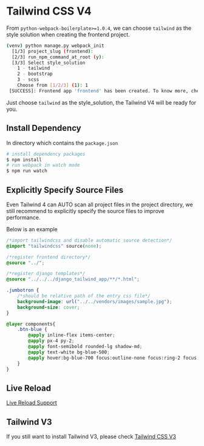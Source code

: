 # Tailwind CSS V4

From `python-webpack-boilerplate>=1.0.4`, we can choose `tailwind` as the style solution when creating the frontend project.

```bash
(venv) python manage.py webpack_init
  [1/3] project_slug (frontend):
  [2/3] run_npm_command_at_root (y):
  [3/3] Select style_solution
    1 - tailwind
    2 - bootstrap
    3 - scss
    Choose from [1/2/3] (1): 1
 [SUCCESS]: Frontend app 'frontend' has been created. To know more, check https://python-webpack-boilerplate.rtfd.io/en/latest/frontend/
```

Just choose `tailwind` as the style_solution, the Tailwind V4 will be ready for you.

## Install Dependency

In directory which contains the `package.json`

```bash
# install dependency packages
$ npm install
# run webpack in watch mode
$ npm run watch
```

## Explicitly Specify Source Files

Even Tailwind 4 can AUTO scan all project files in the project directory, we still recommend to explicitly specify the source files to improve performance.

Below is an example

```css
/*import tailwindcss and disable automatic source detection*/
@import "tailwindcss" source(none);

/*register frontend directory*/
@source "../";

/*register django templates*/
@source "../../../django_tailwind_app/**/*.html";

.jumbotron {
    /*should be relative path of the entry css file*/
    background-image: url("../../vendors/images/sample.jpg");
    background-size: cover;
}

@layer components{
    .btn-blue {
        @apply inline-flex items-center;
        @apply px-4 py-2;
        @apply font-semibold rounded-lg shadow-md;
        @apply text-white bg-blue-500;
        @apply hover:bg-blue-700 focus:outline-none focus:ring-2 focus:ring-blue-400/50;
    }
}
```

## Live Reload

[Live Reload Support](live_reload.md)

## Tailwind V3

If you still want to install Tailwind V3, please check [Tailwind CSS V3](setup_with_tailwind3.md)
